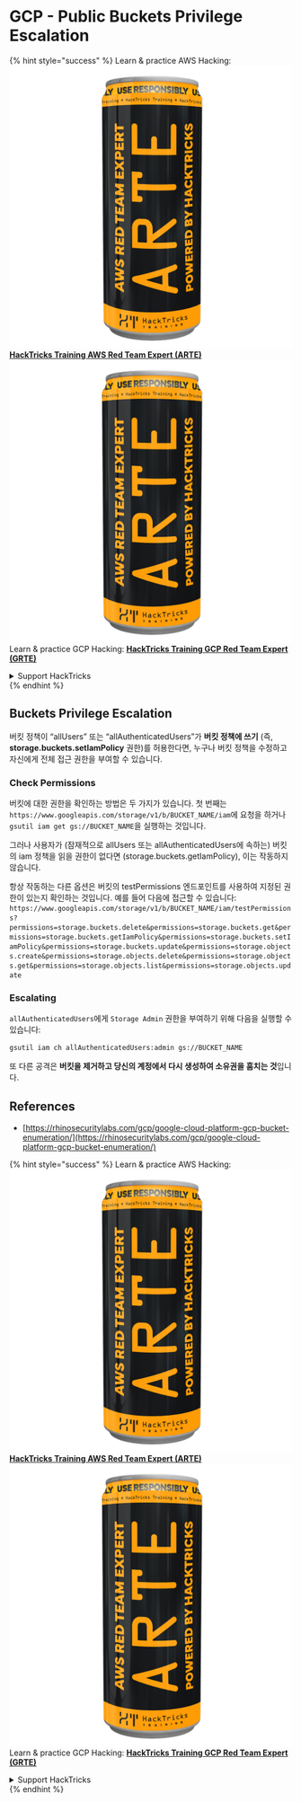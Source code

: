 # GCP - Public Buckets Privilege Escalation

{% hint style="success" %}
Learn & practice AWS Hacking:<img src="../../../../.gitbook/assets/image (1) (1) (1).png" alt="" data-size="line">[**HackTricks Training AWS Red Team Expert (ARTE)**](https://training.hacktricks.xyz/courses/arte)<img src="../../../../.gitbook/assets/image (1) (1) (1).png" alt="" data-size="line">\
Learn & practice GCP Hacking: <img src="../../../../.gitbook/assets/image (2).png" alt="" data-size="line">[**HackTricks Training GCP Red Team Expert (GRTE)**<img src="../../../../.gitbook/assets/image (2).png" alt="" data-size="line">](https://training.hacktricks.xyz/courses/grte)

<details>

<summary>Support HackTricks</summary>

* Check the [**subscription plans**](https://github.com/sponsors/carlospolop)!
* **Join the** 💬 [**Discord group**](https://discord.gg/hRep4RUj7f) or the [**telegram group**](https://t.me/peass) or **follow** us on **Twitter** 🐦 [**@hacktricks\_live**](https://twitter.com/hacktricks_live)**.**
* **Share hacking tricks by submitting PRs to the** [**HackTricks**](https://github.com/carlospolop/hacktricks) and [**HackTricks Cloud**](https://github.com/carlospolop/hacktricks-cloud) github repos.

</details>
{% endhint %}

## Buckets Privilege Escalation

버킷 정책이 “allUsers” 또는 “allAuthenticatedUsers”가 **버킷 정책에 쓰기** (즉, **storage.buckets.setIamPolicy** 권한)를 허용한다면, 누구나 버킷 정책을 수정하고 자신에게 전체 접근 권한을 부여할 수 있습니다.

### Check Permissions

버킷에 대한 권한을 확인하는 방법은 두 가지가 있습니다. 첫 번째는 `https://www.googleapis.com/storage/v1/b/BUCKET_NAME/iam`에 요청을 하거나 `gsutil iam get gs://BUCKET_NAME`을 실행하는 것입니다.

그러나 사용자가 (잠재적으로 allUsers 또는 allAuthenticatedUsers에 속하는) 버킷의 iam 정책을 읽을 권한이 없다면 (storage.buckets.getIamPolicy), 이는 작동하지 않습니다.

항상 작동하는 다른 옵션은 버킷의 testPermissions 엔드포인트를 사용하여 지정된 권한이 있는지 확인하는 것입니다. 예를 들어 다음에 접근할 수 있습니다: `https://www.googleapis.com/storage/v1/b/BUCKET_NAME/iam/testPermissions?permissions=storage.buckets.delete&permissions=storage.buckets.get&permissions=storage.buckets.getIamPolicy&permissions=storage.buckets.setIamPolicy&permissions=storage.buckets.update&permissions=storage.objects.create&permissions=storage.objects.delete&permissions=storage.objects.get&permissions=storage.objects.list&permissions=storage.objects.update`

### Escalating

`allAuthenticatedUsers`에게 `Storage Admin` 권한을 부여하기 위해 다음을 실행할 수 있습니다:
```bash
gsutil iam ch allAuthenticatedUsers:admin gs://BUCKET_NAME
```
또 다른 공격은 **버킷을 제거하고 당신의 계정에서 다시 생성하여 소유권을 훔치는 것**입니다.

## References

* [https://rhinosecuritylabs.com/gcp/google-cloud-platform-gcp-bucket-enumeration/](https://rhinosecuritylabs.com/gcp/google-cloud-platform-gcp-bucket-enumeration/)

{% hint style="success" %}
Learn & practice AWS Hacking:<img src="../../../../.gitbook/assets/image (1) (1) (1).png" alt="" data-size="line">[**HackTricks Training AWS Red Team Expert (ARTE)**](https://training.hacktricks.xyz/courses/arte)<img src="../../../../.gitbook/assets/image (1) (1) (1).png" alt="" data-size="line">\
Learn & practice GCP Hacking: <img src="../../../../.gitbook/assets/image (2).png" alt="" data-size="line">[**HackTricks Training GCP Red Team Expert (GRTE)**<img src="../../../../.gitbook/assets/image (2).png" alt="" data-size="line">](https://training.hacktricks.xyz/courses/grte)

<details>

<summary>Support HackTricks</summary>

* Check the [**subscription plans**](https://github.com/sponsors/carlospolop)!
* **Join the** 💬 [**Discord group**](https://discord.gg/hRep4RUj7f) or the [**telegram group**](https://t.me/peass) or **follow** us on **Twitter** 🐦 [**@hacktricks\_live**](https://twitter.com/hacktricks_live)**.**
* **Share hacking tricks by submitting PRs to the** [**HackTricks**](https://github.com/carlospolop/hacktricks) and [**HackTricks Cloud**](https://github.com/carlospolop/hacktricks-cloud) github repos.

</details>
{% endhint %}
